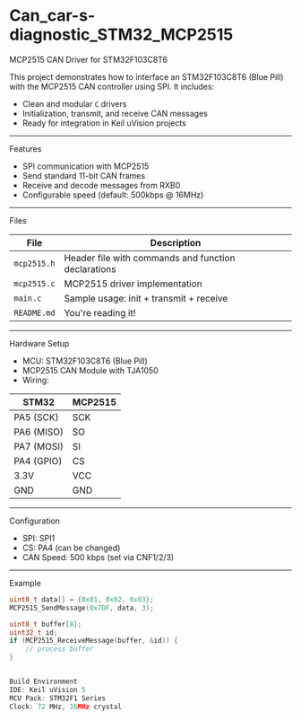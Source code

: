 # Can_car-s-diagnostic_STM32_MCP2515

 MCP2515 CAN Driver for STM32F103C8T6

This project demonstrates how to interface an STM32F103C8T6 (Blue Pill) with the MCP2515 CAN controller using SPI. It includes:

- Clean and modular `C` drivers
- Initialization, transmit, and receive CAN messages
- Ready for integration in Keil uVision projects

---

 Features

- SPI communication with MCP2515
- Send standard 11-bit CAN frames
- Receive and decode messages from RXB0
- Configurable speed (default: 500kbps @ 16MHz)

---

 Files

| File        | Description |
|-------------|-------------|
| `mcp2515.h` | Header file with commands and function declarations |
| `mcp2515.c` | MCP2515 driver implementation |
| `main.c`    | Sample usage: init + transmit + receive |
| `README.md` | You're reading it! |

---

Hardware Setup

- MCU: STM32F103C8T6 (Blue Pill)
- MCP2515 CAN Module with TJA1050
- Wiring:

| STM32       | MCP2515   |
|-------------|-----------|
| PA5 (SCK)   | SCK       |
| PA6 (MISO)  | SO        |
| PA7 (MOSI)  | SI        |
| PA4 (GPIO)  | CS        |
| 3.3V        | VCC       |
| GND         | GND       |

---

 Configuration

- SPI: SPI1
- CS:  PA4 (can be changed)
- CAN Speed: 500 kbps (set via CNF1/2/3)

---

 Example

```c
uint8_t data[] = {0x01, 0x02, 0x03};
MCP2515_SendMessage(0x7DF, data, 3);

uint8_t buffer[8];
uint32_t id;
if (MCP2515_ReceiveMessage(buffer, &id)) {
    // process buffer
}


Build Environment
IDE: Keil uVision 5
MCU Pack: STM32F1 Series
Clock: 72 MHz, 16MHz crystal
